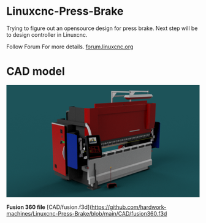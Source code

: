 # Linuxcnc-Press-Brake
Trying to figure out an opensource design for press brake. Next step will be to design controller in Linuxcnc.

Follow Forum For more details.
[forum.linuxcnc.org](https://forum.linuxcnc.org/51-ot-posts/40271-linuxcnc-press-brake-open-source?start=0)

# CAD model
![alt text](https://github.com/hardwork-machines/Linuxcnc-Press-Brake/blob/main/renders/press%20brake%20v4.png)

__Fusion 360 file__
[CAD/fusion.f3d](https://github.com/hardwork-machines/Linuxcnc-Press-Brake/blob/main/CAD/fusion360.f3d



